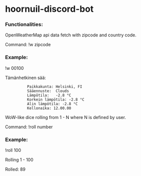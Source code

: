 # hoornuil-discord-bot
### Functionalities:

OpenWeatherMap api data fetch with zipcode and country code.

Command:
!w zipcode


### Example:
!w 00100

Tämänhetkinen sää:

              Paikkakunta: Helsinki, FI
              Sääennuste:  Clouds
              Lämpötila:   -2.8 °C
              Korkein lämpötila: -2.8 °C
              Alin lämpötila: -2.8 °C
              Kellonaika: 12.00.00

WoW-like dice rolling from 1 - N where N is defined by user.

Command:
!roll number

### Example:
!roll 100

Rolling 1 - 100

Rolled: 89